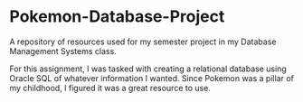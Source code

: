 # Pokemon-Database-Project
A repository of resources used for my semester project in my Database Management Systems class.

For this assignment, I was tasked with creating a relational database using Oracle SQL of whatever information I wanted. 
Since Pokemon was a pillar of my childhood, I figured it was a great resource to use.
